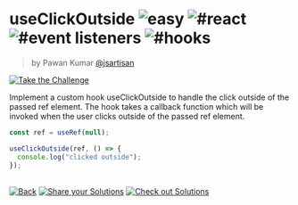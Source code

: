 <!--info-header-start--><h1>useClickOutside <img src="https://img.shields.io/badge/-easy-7aad0c" alt="easy"/> <img src="https://img.shields.io/badge/-%23react-999" alt="#react"/> <img src="https://img.shields.io/badge/-%23event%20listeners-999" alt="#event listeners"/> <img src="https://img.shields.io/badge/-%23hooks-999" alt="#hooks"/></h1><blockquote><p>by Pawan Kumar <a href="https://github.com/jsartisan" target="_blank">@jsartisan</a></p></blockquote><p><a href="https://frontend-challenges.com/challenges/0002-easy-click-outisde" target="_blank"><img src="https://img.shields.io/badge/-Take%20the%20Challenge-0d99ff?logo=javascript&logoColor=white" alt="Take the Challenge"/></a> </p><!--info-header-end-->

Implement a custom hook useClickOutside to handle the click outside of the passed ref element. The hook takes a callback function which will be invoked when the user clicks outside of the passed ref element.

```js
const ref = useRef(null);

useClickOutside(ref, () => {
  console.log("clicked outside");
});
```

<!--info-footer-start--><br><a href="../../README.md" target="_blank"><img src="https://img.shields.io/badge/-Back-grey" alt="Back"/></a> <a href="https://github.com/jsartisan/frontend-challenges/issues/new?template=answer.md&labels=answer,2,undefined&title=2%20-%20useClickOutside%20-%20undefined&body=" target="_blank"><img src="https://img.shields.io/badge/-Share%20your%20Solutions-teal" alt="Share your Solutions"/></a> <a href="https://github.com/jsartisan/frontend-challenges/issues?q=label%3A2+label%3Aanswer+sort%3Areactions-%2B1-desc" target="_blank"><img src="https://img.shields.io/badge/-Check%20out%20Solutions-de5a77?logo=awesome-lists&logoColor=white" alt="Check out Solutions"/></a> <!--info-footer-end-->
